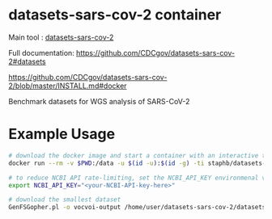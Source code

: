 # datasets-sars-cov-2 container

Main tool : [datasets-sars-cov-2](https://github.com/CDCgov/datasets-sars-cov-2)

Full documentation: https://github.com/CDCgov/datasets-sars-cov-2#datasets

https://github.com/CDCgov/datasets-sars-cov-2/blob/master/INSTALL.md#docker

Benchmark datasets for WGS analysis of SARS-CoV-2

# Example Usage

```bash
# download the docker image and start a container with an interactive terminal
docker run --rm -v $PWD:/data -u $(id -u):$(id -g) -ti staphb/datasets-sars-cov-2:latest

# to reduce NCBI API rate-limiting, set the NCBI_API_KEY environmenal variable before running GenFSGopher.pl
export NCBI_API_KEY="<your-NCBI-API-key-here>" 

# download the smallest dataset
GenFSGopher.pl -o vocvoi-output /home/user/datasets-sars-cov-2/datasets/sars-cov-2-voivoc.tsv --numcpus 2 --layout onedir --compressed
```